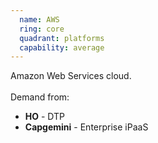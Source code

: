 ```yaml
---
  name: AWS
  ring: core
  quadrant: platforms
  capability: average
---
```

Amazon Web Services cloud.
<br/><br/>Demand from: <ul><li><strong>HO</strong> - DTP</li><li><strong>Capgemini</strong> - Enterprise iPaaS</li></ul>
